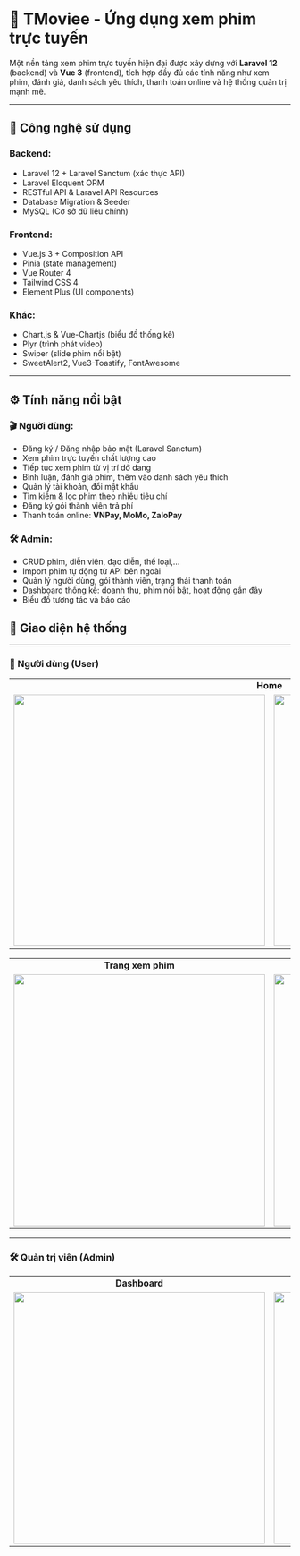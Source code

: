 # 🎥 TMoviee - Ứng dụng xem phim trực tuyến

Một nền tảng xem phim trực tuyến hiện đại được xây dựng với **Laravel 12** (backend) và **Vue 3** (frontend), tích hợp đầy đủ các tính năng như xem phim, đánh giá, danh sách yêu thích, thanh toán online và hệ thống quản trị mạnh mẽ.

---

## 🚀 Công nghệ sử dụng

### Backend:
- Laravel 12 + Laravel Sanctum (xác thực API)
- Laravel Eloquent ORM
- RESTful API & Laravel API Resources
- Database Migration & Seeder
- MySQL (Cơ sở dữ liệu chính)
### Frontend:
- Vue.js 3 + Composition API
- Pinia (state management)
- Vue Router 4
- Tailwind CSS 4
- Element Plus (UI components)

### Khác:
- Chart.js & Vue-Chartjs (biểu đồ thống kê)
- Plyr (trình phát video)
- Swiper (slide phim nổi bật)
- SweetAlert2, Vue3-Toastify, FontAwesome

---

## ⚙️ Tính năng nổi bật

### 🎬 Người dùng:
- Đăng ký / Đăng nhập bảo mật (Laravel Sanctum)
- Xem phim trực tuyến chất lượng cao
- Tiếp tục xem phim từ vị trí dở dang
- Bình luận, đánh giá phim, thêm vào danh sách yêu thích
- Quản lý tài khoản, đổi mật khẩu
- Tìm kiếm & lọc phim theo nhiều tiêu chí
- Đăng ký gói thành viên trả phí
- Thanh toán online: **VNPay, MoMo, ZaloPay**

### 🛠️ Admin:
- CRUD phim, diễn viên, đạo diễn, thể loại,...
- Import phim tự động từ API bên ngoài
- Quản lý người dùng, gói thành viên, trạng thái thanh toán
- Dashboard thống kê: doanh thu, phim nổi bật, hoạt động gần đây
- Biểu đồ tương tác và báo cáo
## 📸 Giao diện hệ thống

---

### 👤 Người dùng (User)

<table>
<tr>
  <td align="center" colspan="2"><strong>Home</strong></td>
</tr>

  <tr>
    <td><img src="https://github.com/user-attachments/assets/def1eaea-31f1-4e76-91e4-f819cf176207" width="450"/></td>
    <td><img src="https://github.com/user-attachments/assets/0b9be998-7d09-4cf9-b393-4f0b6406336f" width="450"/></td>
  </tr>
</table>

<table>
  <tr>
    <td align="center"><strong>Trang xem phim</strong></td>
    <td align="center"><strong>Trang tài khoản</strong></td>
    <td align="center"><strong>Gói Member Vip</strong></td>
  </tr>
  <tr>
    <td><img src="https://github.com/user-attachments/assets/8b6398ce-c7c6-454a-854f-a6749497af3f" width="450"/></td>
    <td><img src="https://github.com/user-attachments/assets/25c8923f-dcd4-4504-b715-cd6cb5d24a8b" width="450"/></td>
    <td><img src="https://github.com/user-attachments/assets/cdbcfae5-5e36-4943-90ff-6d58dccee9f9" width="450"/></td>
  </tr>
</table>

---

### 🛠️ Quản trị viên (Admin)

<table>
  <tr>
    <td align="center"><strong>Dashboard</strong></td>
    <td align="center"><strong>Biểu đồ thống kê</strong></td>
    <td align="center"><strong>Quản lý phim</strong></td>
  </tr>
  <tr>
    <td><img src="https://github.com/user-attachments/assets/d8e299bb-db63-4a5e-ad94-46584ab31d1d" width="450"/></td>
    <td><img src="https://github.com/user-attachments/assets/d0ecb411-a255-4924-a607-2d4b1bbe6541" width="450"/></td>
    <td><img src="https://github.com/user-attachments/assets/cddb0993-8ab0-4f5d-915e-7064b8b3afd5" width="450"/></td>
  </tr>
</table>

</table>
